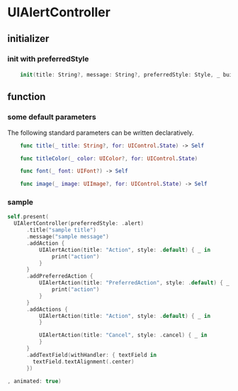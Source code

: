 # UIAlertController

## initializer

### init with preferredStyle

####
```swift
    init(title: String?, message: String?, preferredStyle: Style, _ builder: (() -> [UIAlertAction?])
```


## function
### some default parameters

The following standard parameters can be written declaratively.

```swift
    func title(_ title: String?, for: UIControl.State) -> Self

    func titleColor(_ color: UIColor?, for: UIControl.State)

    func font(_ font: UIFont?) -> Self

    func image(_ image: UIImage?, for: UIControl.State) -> Self
```

### sample

```swift
self.present(
  UIAlertController(preferredStyle: .alert)
      .title("sample title")
      .message("sample message")
      .addAction {
          UIAlertAction(title: "Action", style: .default) { _ in
              print("action")
          }
      }
      .addPreferredAction {
          UIAlertAction(title: "PreferredAction", style: .default) { _ in
              print("action")
          }
      }
      .addActions {
          UIAlertAction(title: "Action", style: .default) { _ in
          }

          UIAlertAction(title: "Cancel", style: .cancel) { _ in
          }
      }
      .addTextField(withHandler: { textField in
        textField.textAlignment(.center)
      })

, animated: true)
```

